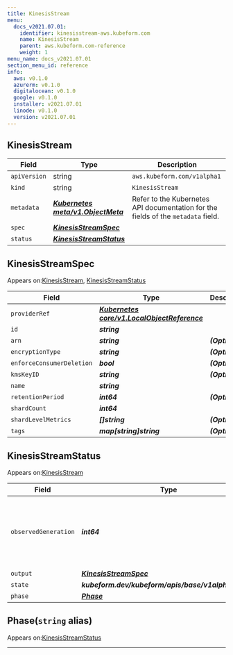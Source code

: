 ```yaml
---
title: KinesisStream
menu:
  docs_v2021.07.01:
    identifier: kinesisstream-aws.kubeform.com
    name: KinesisStream
    parent: aws.kubeform.com-reference
    weight: 1
menu_name: docs_v2021.07.01
section_menu_id: reference
info:
  aws: v0.1.0
  azurerm: v0.1.0
  digitalocean: v0.1.0
  google: v0.1.0
  installer: v2021.07.01
  linode: v0.1.0
  version: v2021.07.01
---
```


## KinesisStream
| Field | Type | Description |
| ------ | ----- | ----------- |
| `apiVersion` | string | `aws.kubeform.com/v1alpha1` |
|    `kind` | string | `KinesisStream` |
| `metadata` | ***[Kubernetes meta/v1.ObjectMeta](https://v1-18.docs.kubernetes.io/docs/reference/generated/kubernetes-api/v1.18/#objectmeta-v1-meta)***|Refer to the Kubernetes API documentation for the fields of the `metadata` field.|
| `spec` | ***[KinesisStreamSpec](#kinesisstreamspec)***||
| `status` | ***[KinesisStreamStatus](#kinesisstreamstatus)***||
## KinesisStreamSpec

Appears on:[KinesisStream](#kinesisstream), [KinesisStreamStatus](#kinesisstreamstatus)

| Field | Type | Description |
| ------ | ----- | ----------- |
| `providerRef` | ***[Kubernetes core/v1.LocalObjectReference](https://v1-18.docs.kubernetes.io/docs/reference/generated/kubernetes-api/v1.18/#localobjectreference-v1-core)***||
| `id` | ***string***||
| `arn` | ***string***| ***(Optional)*** |
| `encryptionType` | ***string***| ***(Optional)*** |
| `enforceConsumerDeletion` | ***bool***| ***(Optional)*** |
| `kmsKeyID` | ***string***| ***(Optional)*** |
| `name` | ***string***||
| `retentionPeriod` | ***int64***| ***(Optional)*** |
| `shardCount` | ***int64***||
| `shardLevelMetrics` | ***[]string***| ***(Optional)*** |
| `tags` | ***map[string]string***| ***(Optional)*** |
## KinesisStreamStatus

Appears on:[KinesisStream](#kinesisstream)

| Field | Type | Description |
| ------ | ----- | ----------- |
| `observedGeneration` | ***int64***| ***(Optional)*** Resource generation, which is updated on mutation by the API Server.|
| `output` | ***[KinesisStreamSpec](#kinesisstreamspec)***| ***(Optional)*** |
| `state` | ***kubeform.dev/kubeform/apis/base/v1alpha1.State***| ***(Optional)*** |
| `phase` | ***[Phase](#phase)***| ***(Optional)*** |
## Phase(`string` alias)

Appears on:[KinesisStreamStatus](#kinesisstreamstatus)

---
